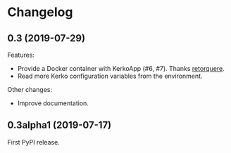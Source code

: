 # Changelog

## 0.3 (2019-07-29)

Features:

* Provide a Docker container with KerkoApp (#6, #7). Thanks
  [retorquere](https://github.com/retorquere).
* Read more Kerko configuration variables from the environment.

Other changes:

* Improve documentation.

## 0.3alpha1 (2019-07-17)

First PyPI release.
